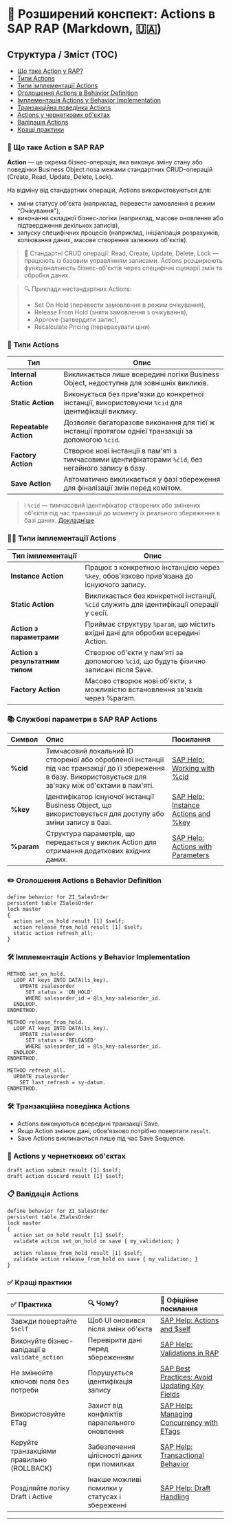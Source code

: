 # 📅 Розширений конспект: Actions в SAP RAP (Markdown, 🇺🇦)

## Структура / Зміст (TOC)

- [Що таке Action у RAP?](#-що-таке-action-в-sap-rap)
- [Типи Actions](#-типи-actions)
- [Типи імплементації Actions](#-типи-імплементації-actions)
- [Оголошення Actions в Behavior Definition](#-оголошення-actions-в-behavior-definition)
- [Імплементація Actions у Behavior Implementation](#-імплементація-actions-у-behavior-implementation)
- [Транзакційна поведінка Actions](#-транзакційна-поведінка-actions)
- [Actions у чернеткових об'єктах](#-actions-у-чернеткових-об'єктах)
- [Валідація Actions](#-валідація-actions)
- [Кращі практики](#-кращі-практики)

### 💪 Що таке Action в SAP RAP

**Action** — це окрема бізнес-операція, яка виконує зміну стану або поведінки Business Object поза межами стандартних CRUD-операцій (Create, Read, Update, Delete, Lock).

На відміну від стандартних операцій, Actions використовуються для:

- зміни статусу об'єкта (наприклад, перевести замовлення в режим "Очікування"),
- виконання складної бізнес-логіки (наприклад, масове оновлення або підтвердження декількох записів),
- запуску специфічних процесів (наприклад, ініціалізація розрахунків, копіювання даних, масове створення залежних об'єктів).

> 📢 Стандартні CRUD операції: Read, Create, Update, Delete, Lock — працюють із базовим управлінням записами.
> Actions розширюють функціональність бізнес-об'єктів через специфічні сценарії змін та обробки даних.

> 🔍 Приклади нестандартних Actions:
>
> - Set On Hold (перевести замовлення в режим очікування),
> - Release From Hold (зняти замовлення з очікування),
> - Approve (затвердити запис),
> - Recalculate Pricing (перерахувати ціни).

### 🔢 Типи Actions

| Тип                   | Опис                                                                                                 |
| --------------------- | ---------------------------------------------------------------------------------------------------- |
| **Internal Action**   | Викликається лише всередині логіки Business Object, недоступна для зовнішніх викликів.               |
| **Static Action**     | Виконується без прив'язки до конкретної інстанції, використовуючи `%cid` для ідентифікації виклику.  |
| **Repeatable Action** | Дозволяє багаторазове виконання для тієї ж інстанції протягом однієї транзакції за допомогою `%cid`. |
| **Factory Action**    | Створює нові інстанції в пам'яті з тимчасовими ідентифікаторами `%cid`, без негайного запису в базу. |
| **Save Action**       | Автоматично викликається у фазі збереження для фіналізації змін перед комітом.                       |

> ℹ️ `%cid` — тимчасовий ідентифікатор створених або змінених об'єктів під час транзакції до моменту їх реального збереження в базі даних. [Докладніше](https://help.sap.com/docs/abap-cloud/abap-rap/actions#define-actions)

### 👩‍💻 Типи імплементації Actions

| Тип імплементації               | Опис                                                                                      |
| ------------------------------- | ----------------------------------------------------------------------------------------- |
| **Instance Action**             | Працює з конкретною інстанцією через `%key`, обов'язково прив'язана до існуючого запису.  |
| **Static Action**               | Викликається без конкретної інстанції, `%cid` служить для ідентифікації операції у сесії. |
| **Action з параметрами**        | Приймає структуру `%param`, що містить вхідні дані для обробки всередині Action.          |
| **Action з результатним типом** | Створює об'єкти у пам'яті за допомогою `%cid`, що будуть фізично записані після Save.     |
| **Factory Action**              | Масово створює нові об'єкти, з можливістю встановлення зв'язків через %param.             |

### 📚 Службові параметри в SAP RAP Actions

| Символ | Опис | Посилання |
|:-------|:-----|:----------|
| **%cid** | Тимчасовий локальний ID створеної або обробленої інстанції під час транзакції до її збереження в базу. Використовується для зв'язку між об'єктами в пам'яті. | [SAP Help: Working with %cid](https://help.sap.com/docs/abap-cloud/abap-rap/actions#define-actions) |
| **%key** | Ідентифікатор існуючої інстанції Business Object, що використовується для доступу або зміни запису в базі. | [SAP Help: Instance Actions and %key](https://help.sap.com/docs/abap-cloud/abap-rap/actions#instance-and-static-actions) |
| **%param** | Структура параметрів, що передається у виклик Action для отримання додаткових вхідних даних. | [SAP Help: Actions with Parameters](https://help.sap.com/docs/abap-cloud/abap-rap/actions#actions-with-parameters) 

### ✏️ Оголошення Actions в Behavior Definition
```abap
define behavior for ZI_SalesOrder
persistent table ZSalesOrder
lock master
{
  action set_on_hold result [1] $self;
  action release_from_hold result [1] $self;
  static action refresh_all;
}
```

### 🛠️ Імплементація Actions у Behavior Implementation
```abap
METHOD set_on_hold.
  LOOP AT keys INTO DATA(ls_key).
    UPDATE zsalesorder
      SET status = 'ON_HOLD'
      WHERE salesorder_id = @ls_key-salesorder_id.
  ENDLOOP.
ENDMETHOD.

METHOD release_from_hold.
  LOOP AT keys INTO DATA(ls_key).
    UPDATE zsalesorder
      SET status = 'RELEASED'
      WHERE salesorder_id = @ls_key-salesorder_id.
  ENDLOOP.
ENDMETHOD.

METHOD refresh_all.
  UPDATE zsalesorder
    SET last_refresh = sy-datum.
ENDMETHOD.
```

### 🛠️ Транзакційна поведінка Actions
- Actions виконуються всередині транзакції Save.
- Якщо Action змінює дані, обов'язково потрібно повертати `result`.
- Save Actions викликаються лише під час Save Sequence.

### 📝 Actions у чернеткових об'єктах
```abap
draft action submit result [1] $self;
draft action discard result [1] $self;
```

### 📋 Валідація Actions
```abap
define behavior for ZI_SalesOrder
persistent table ZSalesOrder
lock master
{
  action set_on_hold result [1] $self;
  validate action set_on_hold on save { my_validation; }

  action release_from_hold result [1] $self;
  validate action release_from_hold on save { my_validation; }
}
```

### ✅ Кращі практики
| ✅ Практика | 🔍 Чому? | 🔗 Офіційне посилання |
|:-----------|:--------|:-----------------------|
| Завжди повертайте `$self` | Щоб UI оновився після зміни об'єкта | [SAP Help: Actions and $self](https://help.sap.com/docs/abap-cloud/abap-rap/actions#define-actions) |
| Виконуйте бізнес-валідації в `validate_action` | Перевірити дані перед збереженням | [SAP Help: Validations in RAP](https://help.sap.com/docs/abap-cloud/abap-rap/validations) |
| Не змінюйте ключові поля без потреби | Порушується ідентифікація запису | [SAP Best Practices: Avoid Updating Key Fields](https://help.sap.com/docs/abap-cloud/abap-rap/behavior-definitions#restrictions) |
| Використовуйте ETag | Захист від конфліктів паралельного оновлення | [SAP Help: Managing Concurrency with ETags](https://help.sap.com/docs/abap-cloud/abap-rap/concurrency-control#etag) |
| Керуйте транзакціями правильно (ROLLBACK) | Забезпечення цілісності даних при помилках | [SAP Help: Transactional Behavior](https://help.sap.com/docs/abap-cloud/abap-rap/actions#transactional-aspects) |
| Розділяйте логіку Draft і Active | Інакше можливі помилки у статусах і збереженні | [SAP Help: Draft Handling](https://help.sap.com/docs/abap-cloud/abap-rap/draft-capability#draft-actions) |

---